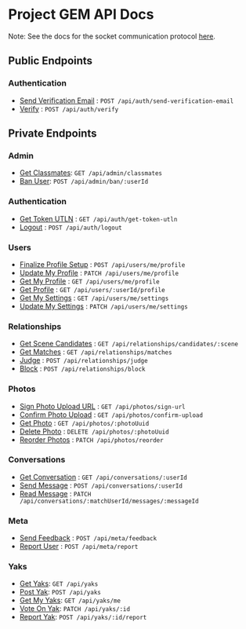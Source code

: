 # Project GEM API Docs

Note: See the docs for the socket communication protocol [here](socket/README.md).

## Public Endpoints

### Authentication

* [Send Verification Email](auth/send-verification-email.md) : `POST /api/auth/send-verification-email`
* [Verify](auth/verify.md) : `POST /api/auth/verify`

## Private Endpoints

### Admin
* [Get Classmates](admin/get-classmates.md): `GET /api/admin/classmates`
* [Ban User](admin/ban-user.md): `POST /api/admin/ban/:userId`

### Authentication
* [Get Token UTLN](auth/get-token-utln.md) : `GET /api/auth/get-token-utln`
* [Logout](auth/logout.md) : `POST /api/auth/logout`

### Users
* [Finalize Profile Setup](users/finalize-profile-setup.md) : `POST /api/users/me/profile`
* [Update My Profile](users/update-my-profile.md) : `PATCH /api/users/me/profile`
* [Get My Profile](users/get-my-profile.md) : `GET /api/users/me/profile`
* [Get Profile](users/get-profile.md) : `GET /api/users/:userId/profile`
* [Get My Settings](users/get-my-settings.md) : `GET /api/users/me/settings`
* [Update My Settings](users/update-my-settings.md) : `PATCH /api/users/me/settings`

### Relationships
* [Get Scene Candidates](relationships/get-scene-candidates.md) : `GET /api/relationships/candidates/:scene`
* [Get Matches](relationships/get-matches.md) : `GET /api/relationships/matches`
* [Judge](relationships/judge.md) : `POST /api/relationships/judge`
* [Block](relationships/block.md) : `POST /api/relationships/block`

### Photos
* [Sign Photo Upload URL](photos/sign-url.md) : `GET /api/photos/sign-url`
* [Confirm Photo Upload](photos/confirm-upload.md) : `GET /api/photos/confirm-upload`
* [Get Photo](photos/get-photo.md) : `GET /api/photos/:photoUuid`
* [Delete Photo](photos/delete-photo.md) : `DELETE /api/photos/:photoUuid`
* [Reorder Photos](photos/reorder-photos.md) : `PATCH /api/photos/reorder`

### Conversations
* [Get Conversation](conversations/get-conversation.md) : `GET /api/conversations/:userId`
* [Send Message](conversations/send-message.md) : `POST /api/conversations/:userId`
* [Read Message](conversations/read-message.md) : `PATCH /api/conversations/:matchUserId/messages/:messageId`

### Meta
* [Send Feedback](meta/send-feedback.md) : `POST /api/meta/feedback`
* [Report User](meta/report-user.md) : `POST /api/meta/report`

### Yaks
* [Get Yaks](yaks/get-yaks.md): `GET /api/yaks`
* [Post Yak](yaks/post-yak.md): `POST /api/yaks`
* [Get My Yaks](yaks/get-my-yaks.md): `GET /api/yaks/me`
* [Vote On Yak](yaks/vote-on-yak.md): `PATCH /api/yaks/:id`
* [Report Yak](yaks/report-yak.md): `POST /api/yaks/:id/report`
